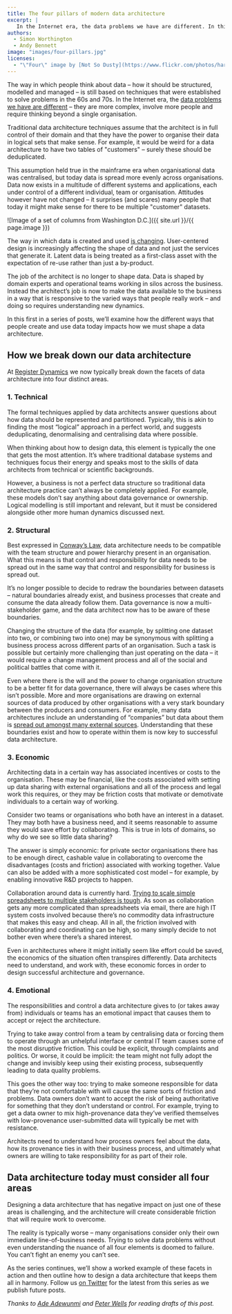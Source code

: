 ```yaml
---
title: The four pillars of modern data architecture
excerpt: |
   In the Internet era, the data problems we have are different. In this first in a series of posts, we’ll examine how the different ways that people create and use data today impacts how we must shape a data architecture.
authors:
  - Simon Worthington
  - Andy Bennett
image: "images/four-pillars.jpg"
licenses:
  - "\"Four\" image by [Not So Dusty](https://www.flickr.com/photos/harryh1882/32070099588) used under [CC BY 2.0](https://creativecommons.org/licenses/by/2.0/)."
---
```

The way in which people think about data – how it should be structured, modelled and managed – is still based on techniques that were established to solve problems in the 60s and 70s. In the Internet era, the [data problems we have are different](https://public.digital/2018/10/12/internet-era-ways-of-working/) – they are more complex, involve more people and require thinking beyond a single organisation.

Traditional data architecture techniques assume that the architect is in full control of their domain and that they have the power to organise their data in logical sets that make sense. For example, it would be weird for a data architecture to have two tables of "customers" – surely these should be deduplicated.

This assumption held true in the mainframe era when organisational data was centralised, but today data is spread more evenly across organisations. Data now exists in a multitude of different systems and applications, each under control of a different individual, team or organisation. Attitudes however have not changed – it surprises (and scares) many people that today it might make sense for there to be multiple "customer" datasets.

![Image of a set of columns from Washington D.C.]({{ site.url }}/{{ page.image }})

The way in which data is created and used [is changing](https://medium.com/@AdeAdewunmi/the-world-as-it-is-versus-the-world-as-it-should-be-ee3eac22eb91). User-centered design is increasingly affecting the shape of data and not just the services that generate it. Latent data is being treated as a first-class asset with the expectation of re-use rather than just a by-product.

The job of the architect is no longer to shape data. Data is shaped by domain experts and operational teams working in silos across  the business. Instead the architect’s job is now to make the data available to the business in a way that is responsive to the varied ways that  people really work – and doing so requires understanding new dynamics.

In this first in a series of posts, we’ll examine how the different ways that people create and use data today impacts how we must shape a data architecture.

## How we break down our data architecture
At [Register Dynamics](https://www.register-dynamics.co.uk) we now typically break down the facets of data architecture into four distinct areas.

### 1. Technical
The formal techniques applied by data architects answer questions about how data should be represented and partitioned. Typically, this is akin to finding the most “logical” approach in a perfect world, and suggests deduplicating, denormalising and centralising data where possible.

When thinking about how to design data, this element is typically the one that gets the most attention. It’s where traditional database systems and techniques focus their energy and speaks most to the skills of data architects from technical or scientific backgrounds.

However, a business is not a perfect data structure so traditional data architecture practice can’t always be completely applied. For example, these models don’t say anything about data governance or ownership. Logical modelling is still important and relevant, but it must be considered alongside other more human dynamics discussed next.

### 2. Structural
Best expressed in [Conway’s Law](https://en.wikipedia.org/wiki/Conway%27s_law), data architecture needs to be compatible with the team structure and power hierarchy present in an organisation. What this means is that control and responsibility for data needs to be spread out in the same way that control and responsibility for business is spread out.

It’s no longer possible to decide to redraw the boundaries between datasets – natural boundaries already exist, and business processes that create and consume the data already follow them. Data governance is now a multi-stakeholder game, and the data architect now has to be aware of these boundaries.

Changing the structure of the data (for example, by splitting one dataset into two, or combining two into one) may be synonymous with splitting a business process across different parts of an organisation. Such a task is possible but certainly more challenging than just operating on the data – it would require a change management process and all of the social and political battles that come with it.

Even where there is the will and the power to change organisation structure to be a better fit for data governance, there will always be cases where this isn’t possible. More and more organisations are drawing on external sources of data produced by other organisations with a very stark boundary between the producers and consumers. For example, many data architectures include an understanding of “companies” but data about them is [spread out amongst many external sources](https://registers.blog/registers-are-everybodys-business). Understanding that these boundaries exist and how to operate within them is now key to successful data architecture.

### 3. Economic
Architecting data in a certain way has associated incentives or costs to the organisation. These may be financial, like the costs associated with setting up data sharing with external organisations and all of the process and legal work this requires, or they may be friction costs that motivate or demotivate individuals to a certain way of working.

Consider two teams or organisations who both have an interest in a dataset. They may both have a business need, and it seems reasonable to assume they would save effort by collaborating. This is true in lots of domains, so why do we see so little data sharing?

The answer is simply economic: for private sector organisations there has to be enough direct, cashable value in collaborating to overcome the disadvantages (costs and friction) associated with working together. Value can also be added with a more sophisticated cost model – for example, by enabling innovative R&D projects to happen.

Collaboration around data is currently hard. [Trying to scale simple spreadsheets to multiple stakeholders is tough](https://registers.blog/solving-conundrums-of-spreadsheets-at-scale). As soon as collaboration gets any more complicated than spreadsheets via email, there are high IT system costs involved because there’s no commodity data infrastructure that makes this easy and cheap. All in all, the friction involved with collaborating and coordinating can be high, so many simply decide to not bother even where there’s a shared interest.

Even in architectures where it might initially seem like effort could be saved, the economics of the situation often transpires differently. Data architects need to understand, and work with, these economic forces in order to design successful architecture and governance.

### 4. Emotional
The responsibilities and control a data architecture gives to (or takes away from) individuals or teams has an emotional impact that causes them to accept or reject the architecture.

Trying to take away control from a team by centralising data or forcing them to operate through an unhelpful interface or central IT team causes some of the most disruptive friction. This could be explicit, through complaints and politics. Or worse, it could be implicit: the team might not fully adopt the change and invisibly keep using their existing process, subsequently leading to data quality problems.

This goes the other way too: trying to make someone responsible for data that they’re not comfortable with will cause the same sorts of friction and problems. Data owners don’t want to accept the risk of being authoritative for something that they don’t understand or control. For example, trying to get a data owner to mix high-provenance data they’ve verified themselves with low-provenance user-submitted data will typically be met with resistance.

Architects need to understand how process owners feel about the data, how its provenance ties in with their business process, and ultimately what owners are willing to take responsibility for as part of their role.

## Data architecture today must consider all four areas
Designing a data architecture that has negative impact on just one of these areas is challenging, and the architecture will create considerable friction that will require work to overcome.

The reality is typically worse – many organisations consider only their own immediate line-of-business needs. Trying to solve data problems without even understanding the nuance of all four elements is doomed to failure. You can’t fight an enemy you can’t see.

As the series continues, we’ll show a worked example of these facets in action and then outline how to design a data architecture that keeps them all in harmony. Follow us [on Twitter](https://twitter.com/regdyn) for the latest from this series as we publish future posts.

_Thanks to [Ade Adewunmi](https://mobile.twitter.com/Adewunmi) and [Peter Wells](https://mobile.twitter.com/peterkwells) for reading drafts of this post._
